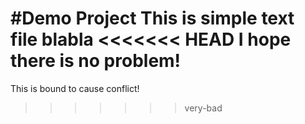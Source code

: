 #Demo Project 
This is simple text file
blabla
<<<<<<< HEAD
I hope there is no problem! 
=======
This is bound to cause conflict! 
>>>>>>> very-bad
